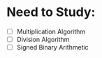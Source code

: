 # Need to Study: 

- [ ] Multiplication Algorithm 
- [ ] Division Algorithm 
- [ ] Signed Binary Arithmetic